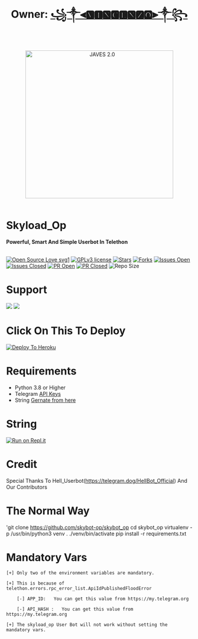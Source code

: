 <h1 align="center"><b>Owner: <a href="https://telegram.dog/koi_nhi_apna">꧁༒⫷🆅🅸🅽🅲🅴🅽🆉🅾⫸༒꧂</a></b></h1>
<br>
<p align="center">
   <a href="http://gitHub.com/skylord-op/skylord_op"><img src="https://telegra.ph/file/3f79ca923137a181ab4c3.jpg" alt="JAVES 2.0" width=400px></a>
   <br>
   <br>
</p>
<h1>Skyload_Op</h1>
<b>Powerful, Smart And Simple Userbot In Telethon</b>
<br>
<br>

[![Open Source Love svg1](https://badges.frapsoft.com/os/v1/open-source.png?v=103)]( http://gitHub.com/skylord-op/skylord_op)
[![GPLv3 license](https://img.shields.io/badge/License-GPLv3-blue.svg?&style=flat-square)]( http://gitHub.com/skylord-op/skylord_op#copyright--license)
[![Stars](https://img.shields.io/github/stars/skylord-op/skylord_op?&style=flat-square)]( http://gitHub.com/skylord-op/skylord_op/stargazers)
[![Forks](https://img.shields.io/github/forks/skylord-op/skylord_op?&style=flat-square)]( http://gitHub.com/skylord-op/skylord_op/network/members)
[![Issues Open](https://img.shields.io/github/issues/skylord-op/skylord_op?&style=flat-square)]( http://gitHub.com/skylord-op/skylord_op/issues)
[![Issues Closed](https://img.shields.io/github/issues-closed/skylord-op/skylord_op?&style=flat-square)]( http://gitHub.com/skylord-op/skylord_op/issues?q=is:closed)
[![PR Open](https://img.shields.io/github/issues-pr/skylord-op/skylord_op?&style=flat-square)]( http://gitHub.com/skylord-op/skylord_op/pulls)
[![PR Closed](https://img.shields.io/github/issues-pr-closed/skylord-op/skylord_op?&style=flat-square)]( http://gitHub.com/skylord-op/skylord_op/pulls?q=is:closed)
![Repo Size](https://img.shields.io/github/repo-size/skylord-op/skylord_op?style=flat-square)
<br>




# Support

<a href="https://t.me/"><img src="https://img.shields.io/badge/Join-Support%20Channel-red.svg?style=for-the-badge&logo=Telegram"></a>
<a href="https://t.me/"><img src="https://img.shields.io/badge/Join-Support%20Group-blue.svg?style=for-the-badge&logo=Telegram"></a>




# Click On This To Deploy

[![Deploy To Heroku](https://www.herokucdn.com/deploy/button.svg)](https://heroku.com/deploy?template=http://gitHub.com/skylord-op/skylord_op)

# Requirements 
* Python 3.8 or Higher
* Telegram [API Keys](https://my.telegram.org/apps)
* String [Gernate from here](https://repl.it/@pawanjatt/jattpawan#main.py)


# String

[![Run on Repl.it](https://repl.it/badge/github/STARKGANG/friday)](https://repl.it/@pawanjatt/jattpawan#main.py)


# Credit
Special Thanks To Hell_Userbot(https://telegram.dog/HellBot_Official) And Our Contributors



# The Normal Way


'git clone https://github.com/skybot-op/skybot_op
cd skybot_op
virtualenv -p /usr/bin/python3 venv
. ./venv/bin/activate
pip install -r requirements.txt



# Mandatory Vars
```
[+] Only two of the environment variables are mandatory.

[+] This is because of telethon.errors.rpc_error_list.ApiIdPublishedFloodError

    [-] APP_ID:   You can get this value from https://my.telegram.org
    
    [-] API_HASH :   You can get this value from https://my.telegram.org
    
[+] The skyload_op User Bot will not work without setting the mandatory vars.
```















